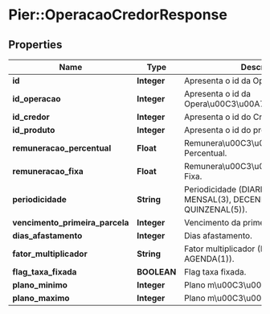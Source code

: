 # Pier::OperacaoCredorResponse

## Properties
Name | Type | Description | Notes
------------ | ------------- | ------------- | -------------
**id** | **Integer** | Apresenta o id da OperacaoCredor. | [optional] 
**id_operacao** | **Integer** | Apresenta o id da Opera\u00C3\u00A7\u00C3\u00A3o. | [optional] 
**id_credor** | **Integer** | Apresenta o id do Credor. | [optional] 
**id_produto** | **Integer** | Apresenta o id do produto. | [optional] 
**remuneracao_percentual** | **Float** | Remunera\u00C3\u00A7\u00C3\u00A3o Percentual. | [optional] 
**remuneracao_fixa** | **Float** | Remunera\u00C3\u00A7\u00C3\u00A3o Fixa. | [optional] 
**periodicidade** | **String** | Periodicidade (DIARIO(1), SEMANAL(2), MENSAL(3), DECENDIAL(4), QUINZENAL(5)). | [optional] 
**vencimento_primeira_parcela** | **Integer** | Vencimento da primeira parcela. | [optional] 
**dias_afastamento** | **Integer** | Dias afastamento. | [optional] 
**fator_multiplicador** | **String** | Fator multiplicador (FORA_AGENDA(0), AGENDA(1)). | [optional] 
**flag_taxa_fixada** | **BOOLEAN** | Flag taxa fixada. | [optional] 
**plano_minimo** | **Integer** | Plano m\u00C3\u00ADnimo da regra. | [optional] 
**plano_maximo** | **Integer** | Plano m\u00C3\u00A1ximo da regra. | [optional] 


